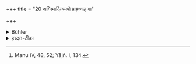 +++
title = "20 अग्निमादित्यमपो ब्राह्मणङ् गा"

+++

<details><summary>Bühler</summary>

20. He shall not void excrements facing the fire, the sun, water, a Brāhmaṇa, cows, or (images of) the gods. [^7] 


[^7]:  Manu IV, 48, 52; Yājñ. I, 134.
</details>

<details><summary>हरदत्त-टीका</summary>

## सूत्रम्
अग्निमादित्यमपो ब्राह्मणं गा  देवताश्चाऽभिमुखो मूत्रपुरीषयोः कर्म वर्जयेत् ॥ २३ ॥  

### टिप्पनी
देवताः देवता प्रतिमाः ॥२३॥
</details>
